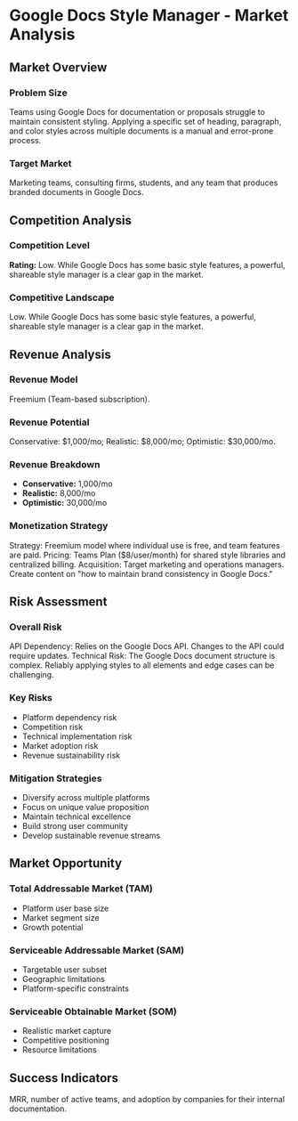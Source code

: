 # Google Docs Style Manager - Market Analysis

## Market Overview

### Problem Size
Teams using Google Docs for documentation or proposals struggle to maintain consistent styling. Applying a specific set of heading, paragraph, and color styles across multiple documents is a manual and error-prone process.

### Target Market
Marketing teams, consulting firms, students, and any team that produces branded documents in Google Docs.

## Competition Analysis

### Competition Level
**Rating:** Low. While Google Docs has some basic style features, a powerful, shareable style manager is a clear gap in the market.

### Competitive Landscape
Low. While Google Docs has some basic style features, a powerful, shareable style manager is a clear gap in the market.

## Revenue Analysis

### Revenue Model
Freemium (Team-based subscription).

### Revenue Potential
Conservative: $1,000/mo; Realistic: $8,000/mo; Optimistic: $30,000/mo.

### Revenue Breakdown
- **Conservative:** 1,000/mo
- **Realistic:** 8,000/mo
- **Optimistic:** 30,000/mo

### Monetization Strategy
Strategy: Freemium model where individual use is free, and team features are paid. Pricing: Teams Plan ($8/user/month) for shared style libraries and centralized billing. Acquisition: Target marketing and operations managers. Create content on "how to maintain brand consistency in Google Docs."

## Risk Assessment

### Overall Risk
API Dependency: Relies on the Google Docs API. Changes to the API could require updates. Technical Risk: The Google Docs document structure is complex. Reliably applying styles to all elements and edge cases can be challenging.

### Key Risks
- Platform dependency risk
- Competition risk
- Technical implementation risk
- Market adoption risk
- Revenue sustainability risk

### Mitigation Strategies
- Diversify across multiple platforms
- Focus on unique value proposition
- Maintain technical excellence
- Build strong user community
- Develop sustainable revenue streams

## Market Opportunity

### Total Addressable Market (TAM)
- Platform user base size
- Market segment size
- Growth potential

### Serviceable Addressable Market (SAM)
- Targetable user subset
- Geographic limitations
- Platform-specific constraints

### Serviceable Obtainable Market (SOM)
- Realistic market capture
- Competitive positioning
- Resource limitations

## Success Indicators
MRR, number of active teams, and adoption by companies for their internal documentation.
